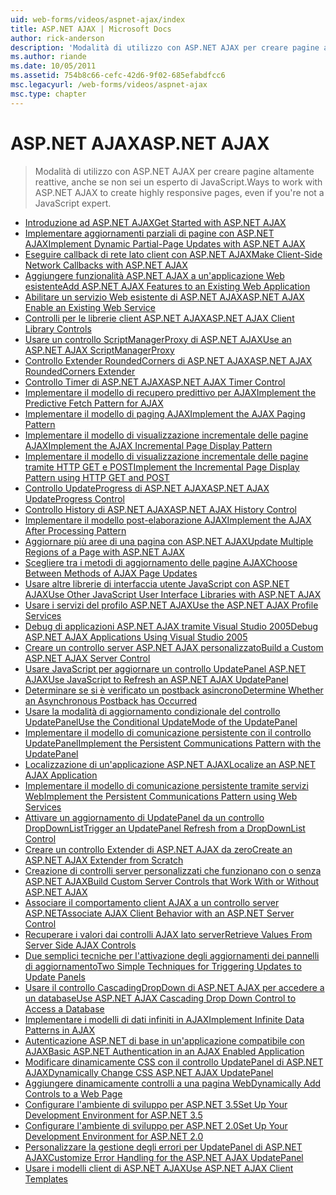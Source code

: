 ```yaml
---
uid: web-forms/videos/aspnet-ajax/index
title: ASP.NET AJAX | Microsoft Docs
author: rick-anderson
description: 'Modalità di utilizzo con ASP.NET AJAX per creare pagine altamente reattive, anche se non sei un esperto di JavaScript.'
ms.author: riande
ms.date: 10/05/2011
ms.assetid: 754b8c66-cefc-42d6-9f02-685efabdfcc6
msc.legacyurl: /web-forms/videos/aspnet-ajax
msc.type: chapter
---
```

<a name="aspnet-ajax"></a><span data-ttu-id="b6d72-103">ASP.NET AJAX</span><span class="sxs-lookup"><span data-stu-id="b6d72-103">ASP.NET AJAX</span></span>
====================
> <span data-ttu-id="b6d72-104">Modalità di utilizzo con ASP.NET AJAX per creare pagine altamente reattive, anche se non sei un esperto di JavaScript.</span><span class="sxs-lookup"><span data-stu-id="b6d72-104">Ways to work with ASP.NET AJAX to create highly responsive pages, even if you're not a JavaScript expert.</span></span>


- [<span data-ttu-id="b6d72-105">Introduzione ad ASP.NET AJAX</span><span class="sxs-lookup"><span data-stu-id="b6d72-105">Get Started with ASP.NET AJAX</span></span>](how-do-i-get-started-with-aspnet-ajax.md)
- [<span data-ttu-id="b6d72-106">Implementare aggiornamenti parziali di pagine con ASP.NET AJAX</span><span class="sxs-lookup"><span data-stu-id="b6d72-106">Implement Dynamic Partial-Page Updates with ASP.NET AJAX</span></span>](how-do-i-implement-dynamic-partial-page-updates-with-aspnet-ajax.md)
- [<span data-ttu-id="b6d72-107">Eseguire callback di rete lato client con ASP.NET AJAX</span><span class="sxs-lookup"><span data-stu-id="b6d72-107">Make Client-Side Network Callbacks with ASP.NET AJAX</span></span>](how-do-i-make-client-side-network-callbacks-with-aspnet-ajax.md)
- [<span data-ttu-id="b6d72-108">Aggiungere funzionalità ASP.NET AJAX a un'applicazione Web esistente</span><span class="sxs-lookup"><span data-stu-id="b6d72-108">Add ASP.NET AJAX Features to an Existing Web Application</span></span>](how-do-i-add-aspnet-ajax-features-to-an-existing-web-application.md)
- [<span data-ttu-id="b6d72-109">Abilitare un servizio Web esistente di ASP.NET AJAX</span><span class="sxs-lookup"><span data-stu-id="b6d72-109">ASP.NET AJAX Enable an Existing Web Service</span></span>](how-do-i-aspnet-ajax-enable-an-existing-web-service.md)
- [<span data-ttu-id="b6d72-110">Controlli per le librerie client ASP.NET AJAX</span><span class="sxs-lookup"><span data-stu-id="b6d72-110">ASP.NET AJAX Client Library Controls</span></span>](how-do-i-use-the-aspnet-ajax-client-library-controls.md)
- [<span data-ttu-id="b6d72-111">Usare un controllo ScriptManagerProxy di ASP.NET AJAX</span><span class="sxs-lookup"><span data-stu-id="b6d72-111">Use an ASP.NET AJAX ScriptManagerProxy</span></span>](how-do-i-use-an-aspnet-ajax-scriptmanagerproxy.md)
- [<span data-ttu-id="b6d72-112">Controllo Extender RoundedCorners di ASP.NET AJAX</span><span class="sxs-lookup"><span data-stu-id="b6d72-112">ASP.NET AJAX RoundedCorners Extender</span></span>](how-do-i-use-the-aspnet-ajax-roundedcorners-extender.md)
- [<span data-ttu-id="b6d72-113">Controllo Timer di ASP.NET AJAX</span><span class="sxs-lookup"><span data-stu-id="b6d72-113">ASP.NET AJAX Timer Control</span></span>](how-do-i-use-the-aspnet-ajax-timer-control.md)
- [<span data-ttu-id="b6d72-114">Implementare il modello di recupero predittivo per AJAX</span><span class="sxs-lookup"><span data-stu-id="b6d72-114">Implement the Predictive Fetch Pattern for AJAX</span></span>](how-do-i-implement-the-predictive-fetch-pattern-for-ajax.md)
- [<span data-ttu-id="b6d72-115">Implementare il modello di paging AJAX</span><span class="sxs-lookup"><span data-stu-id="b6d72-115">Implement the AJAX Paging Pattern</span></span>](how-do-i-implement-the-ajax-paging-pattern.md)
- [<span data-ttu-id="b6d72-116">Implementare il modello di visualizzazione incrementale delle pagine AJAX</span><span class="sxs-lookup"><span data-stu-id="b6d72-116">Implement the AJAX Incremental Page Display Pattern</span></span>](how-do-i-implement-the-ajax-incremental-page-display-pattern.md)
- [<span data-ttu-id="b6d72-117">Implementare il modello di visualizzazione incrementale delle pagine tramite HTTP GET e POST</span><span class="sxs-lookup"><span data-stu-id="b6d72-117">Implement the Incremental Page Display Pattern using HTTP GET and POST</span></span>](how-do-i-implement-the-incremental-page-display-pattern-using-http-get-and-post.md)
- [<span data-ttu-id="b6d72-118">Controllo UpdateProgress di ASP.NET AJAX</span><span class="sxs-lookup"><span data-stu-id="b6d72-118">ASP.NET AJAX UpdateProgress Control</span></span>](how-do-i-use-the-aspnet-ajax-updateprogress-control.md)
- [<span data-ttu-id="b6d72-119">Controllo History di ASP.NET AJAX</span><span class="sxs-lookup"><span data-stu-id="b6d72-119">ASP.NET AJAX History Control</span></span>](how-do-i-use-the-aspnet-ajax-history-control.md)
- [<span data-ttu-id="b6d72-120">Implementare il modello post-elaborazione AJAX</span><span class="sxs-lookup"><span data-stu-id="b6d72-120">Implement the AJAX After Processing Pattern</span></span>](how-do-i-implement-the-ajax-after-processing-pattern.md)
- [<span data-ttu-id="b6d72-121">Aggiornare più aree di una pagina con ASP.NET AJAX</span><span class="sxs-lookup"><span data-stu-id="b6d72-121">Update Multiple Regions of a Page with ASP.NET AJAX</span></span>](how-do-i-update-multiple-regions-of-a-page-with-aspnet-ajax.md)
- [<span data-ttu-id="b6d72-122">Scegliere tra i metodi di aggiornamento delle pagine AJAX</span><span class="sxs-lookup"><span data-stu-id="b6d72-122">Choose Between Methods of AJAX Page Updates</span></span>](how-do-i-choose-between-methods-of-ajax-page-updates.md)
- [<span data-ttu-id="b6d72-123">Usare altre librerie di interfaccia utente JavaScript con ASP.NET AJAX</span><span class="sxs-lookup"><span data-stu-id="b6d72-123">Use Other JavaScript User Interface Libraries with ASP.NET AJAX</span></span>](how-do-i-use-other-javascript-user-interface-libraries-with-aspnet-ajax.md)
- [<span data-ttu-id="b6d72-124">Usare i servizi del profilo ASP.NET AJAX</span><span class="sxs-lookup"><span data-stu-id="b6d72-124">Use the ASP.NET AJAX Profile Services</span></span>](how-do-i-use-the-aspnet-ajax-profile-services.md)
- [<span data-ttu-id="b6d72-125">Debug di applicazioni ASP.NET AJAX tramite Visual Studio 2005</span><span class="sxs-lookup"><span data-stu-id="b6d72-125">Debug ASP.NET AJAX Applications Using Visual Studio 2005</span></span>](how-do-i-debug-aspnet-ajax-applications-using-visual-studio-2005.md)
- [<span data-ttu-id="b6d72-126">Creare un controllo server ASP.NET AJAX personalizzato</span><span class="sxs-lookup"><span data-stu-id="b6d72-126">Build a Custom ASP.NET AJAX Server Control</span></span>](how-do-i-build-a-custom-aspnet-ajax-server-control.md)
- [<span data-ttu-id="b6d72-127">Usare JavaScript per aggiornare un controllo UpdatePanel ASP.NET AJAX</span><span class="sxs-lookup"><span data-stu-id="b6d72-127">Use JavaScript to Refresh an ASP.NET AJAX UpdatePanel</span></span>](how-do-i-use-javascript-to-refresh-an-aspnet-ajax-updatepanel.md)
- [<span data-ttu-id="b6d72-128">Determinare se si è verificato un postback asincrono</span><span class="sxs-lookup"><span data-stu-id="b6d72-128">Determine Whether an Asynchronous Postback has Occurred</span></span>](how-do-i-determine-whether-an-asynchronous-postback-has-occurred.md)
- [<span data-ttu-id="b6d72-129">Usare la modalità di aggiornamento condizionale del controllo UpdatePanel</span><span class="sxs-lookup"><span data-stu-id="b6d72-129">Use the Conditional UpdateMode of the UpdatePanel</span></span>](how-do-i-use-the-conditional-updatemode-of-the-updatepanel.md)
- [<span data-ttu-id="b6d72-130">Implementare il modello di comunicazione persistente con il controllo UpdatePanel</span><span class="sxs-lookup"><span data-stu-id="b6d72-130">Implement the Persistent Communications Pattern with the UpdatePanel</span></span>](how-do-i-implement-the-persistent-communications-pattern-with-the-updatepanel.md)
- [<span data-ttu-id="b6d72-131">Localizzazione di un'applicazione ASP.NET AJAX</span><span class="sxs-lookup"><span data-stu-id="b6d72-131">Localize an ASP.NET AJAX Application</span></span>](how-do-i-localize-an-aspnet-ajax-application.md)
- [<span data-ttu-id="b6d72-132">Implementare il modello di comunicazione persistente tramite servizi Web</span><span class="sxs-lookup"><span data-stu-id="b6d72-132">Implement the Persistent Communications Pattern using Web Services</span></span>](how-do-i-implement-the-persistent-communications-pattern-using-web-services.md)
- [<span data-ttu-id="b6d72-133">Attivare un aggiornamento di UpdatePanel da un controllo DropDownList</span><span class="sxs-lookup"><span data-stu-id="b6d72-133">Trigger an UpdatePanel Refresh from a DropDownList Control</span></span>](how-do-i-trigger-an-updatepanel-refresh-from-a-dropdownlist-control.md)
- [<span data-ttu-id="b6d72-134">Creare un controllo Extender di ASP.NET AJAX da zero</span><span class="sxs-lookup"><span data-stu-id="b6d72-134">Create an ASP.NET AJAX Extender from Scratch</span></span>](how-do-i-create-an-aspnet-ajax-extender-from-scratch.md)
- [<span data-ttu-id="b6d72-135">Creazione di controlli server personalizzati che funzionano con o senza ASP.NET AJAX</span><span class="sxs-lookup"><span data-stu-id="b6d72-135">Build Custom Server Controls that Work With or Without ASP.NET AJAX</span></span>](how-do-i-build-custom-server-controls-that-work-with-or-without-aspnet-ajax.md)
- [<span data-ttu-id="b6d72-136">Associare il comportamento client AJAX a un controllo server ASP.NET</span><span class="sxs-lookup"><span data-stu-id="b6d72-136">Associate AJAX Client Behavior with an ASP.NET Server Control</span></span>](how-do-i-associate-ajax-client-behavior-with-an-aspnet-server-control.md)
- [<span data-ttu-id="b6d72-137">Recuperare i valori dai controlli AJAX lato server</span><span class="sxs-lookup"><span data-stu-id="b6d72-137">Retrieve Values From Server Side AJAX Controls</span></span>](how-do-i-retrieve-values-from-server-side-ajax-controls.md)
- [<span data-ttu-id="b6d72-138">Due semplici tecniche per l'attivazione degli aggiornamenti dei pannelli di aggiornamento</span><span class="sxs-lookup"><span data-stu-id="b6d72-138">Two Simple Techniques for Triggering Updates to Update Panels</span></span>](two-simple-techniques-for-triggering-updates-to-update-panels.md)
- [<span data-ttu-id="b6d72-139">Usare il controllo CascadingDropDown di ASP.NET AJAX per accedere a un database</span><span class="sxs-lookup"><span data-stu-id="b6d72-139">Use ASP.NET AJAX Cascading Drop Down Control to Access a Database</span></span>](use-aspnet-ajax-cascading-drop-down-control-to-access-a-database.md)
- [<span data-ttu-id="b6d72-140">Implementare i modelli di dati infiniti in AJAX</span><span class="sxs-lookup"><span data-stu-id="b6d72-140">Implement Infinite Data Patterns in AJAX</span></span>](implement-infinite-data-patterns-in-ajax.md)
- [<span data-ttu-id="b6d72-141">Autenticazione ASP.NET di base in un'applicazione compatibile con AJAX</span><span class="sxs-lookup"><span data-stu-id="b6d72-141">Basic ASP.NET Authentication in an AJAX Enabled Application</span></span>](basic-aspnet-authentication-in-an-ajax-enabled-application.md)
- [<span data-ttu-id="b6d72-142">Modificare dinamicamente CSS con il controllo UpdatePanel di ASP.NET AJAX</span><span class="sxs-lookup"><span data-stu-id="b6d72-142">Dynamically Change CSS ASP.NET AJAX UpdatePanel</span></span>](how-to-dynamically-change-css-using-the-aspnet-ajax-updatepanel.md)
- [<span data-ttu-id="b6d72-143">Aggiungere dinamicamente controlli a una pagina Web</span><span class="sxs-lookup"><span data-stu-id="b6d72-143">Dynamically Add Controls to a Web Page</span></span>](how-to-dynamically-add-controls-to-a-web-page.md)
- [<span data-ttu-id="b6d72-144">Configurare l'ambiente di sviluppo per ASP.NET 3.5</span><span class="sxs-lookup"><span data-stu-id="b6d72-144">Set Up Your Development Environment for ASP.NET 3.5</span></span>](set-up-your-development-environment-for-aspnet-35.md)
- [<span data-ttu-id="b6d72-145">Configurare l'ambiente di sviluppo per ASP.NET 2.0</span><span class="sxs-lookup"><span data-stu-id="b6d72-145">Set Up Your Development Environment for ASP.NET 2.0</span></span>](set-up-your-development-environment-for-aspnet-20.md)
- [<span data-ttu-id="b6d72-146">Personalizzare la gestione degli errori per UpdatePanel di ASP.NET AJAX</span><span class="sxs-lookup"><span data-stu-id="b6d72-146">Customize Error Handling for the ASP.NET AJAX UpdatePanel</span></span>](how-do-i-customize-error-handling-for-the-aspnet-ajax-updatepanel.md)
- [<span data-ttu-id="b6d72-147">Usare i modelli client di ASP.NET AJAX</span><span class="sxs-lookup"><span data-stu-id="b6d72-147">Use ASP.NET AJAX Client Templates</span></span>](how-do-i-use-aspnet-ajax-client-templates.md)
